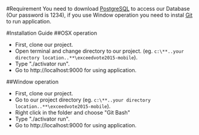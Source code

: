 #Requirement
  You need to download [PostgreSQL](http://www.postgresql.org/) to access our Database (Our password is 1234), if you use Window operation you need to instal [Git](http://git-scm.com/) to run application.
  
#Installation Guide
##OSX operation
- First, clone our project.
- Open terminal and change directory to our project. (eg. ```c:\**..your directory location..**\exceedvote2015-mobile```).
- Type "./activator run".
- Go to http://localhost:9000 for using application.

##Window operation
- First, clone our project.
- Go to our project directory (eg. ```c:\**..your directory location..**\exceedvote2015-mobile```).
- Right click in the folder and choose "Git Bash"
- Type "./activator run".
- Go to http://localhost:9000 for using application.
